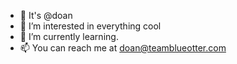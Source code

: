 - 👋 It's @doan
- 👀 I’m interested in everything cool
- 🌱 I’m currently learning.
- 📫 You can reach me at doan@teamblueotter.com

<!---
doan/doan is a ✨ special ✨ repository because its `README.md` (this file) appears on your GitHub profile.
You can click the Preview link to take a look at your changes.
--->
